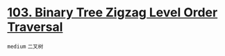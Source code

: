 # [103. Binary Tree Zigzag Level Order Traversal](https://leetcode.com/problems/binary-tree-zigzag-level-order-traversal/)


`medium` `二叉树`